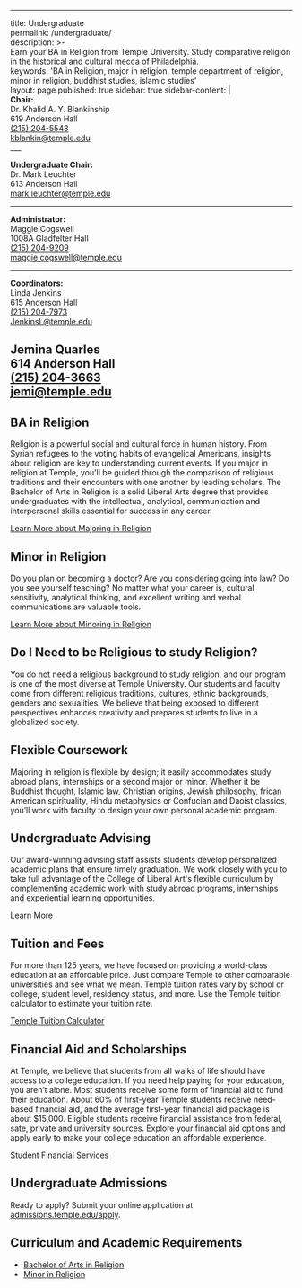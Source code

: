 ---
title: Undergraduate		
permalink: /undergraduate/		
description: >-		
   Earn your BA in Religion from Temple University. Study comparative religion in	the historical and cultural mecca of Philadelphia.   
 keywords: 'BA in Religion, major in religion, temple department of religion, minor in religion, buddhist studies, islamic studies'		
 layout: page
published: true
sidebar: true
sidebar-content: |		
 **Chair:**  		
   Dr. Khalid A. Y. Blankinship  		
   619 Anderson Hall  		
   [(215) 204-5543](tel:2152045543)  		
   [kblankin@temple.edu](mailto:kblankin@temple.edu)  		
    ___		
   		
   **Undergraduate Chair:**  		
   Dr. Mark Leuchter  		
   613 Anderson Hall    		
   [mark.leuchter@temple.edu](mailto:mark.leuchter@temple.edu)  		
   		
   ___		
   		
   **Administrator:**  		
   Maggie Cogswell  		
   1008A Gladfelter Hall   		
   [(215) 204-9209](tel:2152049209)  		
   [maggie.cogswell@temple.edu](mailto:maggie.cogswell@temple.edu)  		
   		
   ___		
		
   **Coordinators:**  		
   Linda Jenkins  		
   615 Anderson Hall    		
   [(215) 204-7973](tel:2152047973)   		
   [JenkinsL@temple.edu](mailto:JenkinsL@temple.edu)  		
		
   Jemina Quarles  		
   614 Anderson Hall    		
   [(215) 204-3663](tel:2152043663)  		
   [jemi@temple.edu](mailto:jemi@temple.edu)			
 ---
## BA in Religion
Religion is a powerful social and cultural force in human history. From Syrian refugees to the voting habits of evangelical Americans, insights about religion are key to understanding current events. If you major in religion at Temple, you'll be guided through the comparison of religious traditions and their encounters with one another by leading scholars. The Bachelor of Arts in Religion is a solid Liberal Arts degree that provides undergraduates with the intellectual, analytical, communication and interpersonal skills essential for success in any career.

[Learn More about Majoring in Religion](http://bulletin.temple.edu/undergraduate/liberal-arts/religion/ba-religion/)

## Minor in Religion
Do you plan on becoming a doctor? Are you considering going into law? Do you see yourself teaching? No matter what your career is, cultural sensitivity, analytical thinking, and excellent writing and verbal communications are valuable tools.  

[Learn More about Minoring in Religion](http://bulletin.temple.edu/undergraduate/liberal-arts/africology-african-american-studies/minor-africology-african-american-studies/)

## Do I Need to be Religious to study Religion?
You do not need a religious background to study religion, and our program is one of the most diverse at Temple University. Our students and faculty come from different religious traditions, cultures, ethnic backgrounds, genders and sexualities. We believe that being exposed to different perspectives enhances creativity and prepares students to live in a globalized society.   

## Flexible Coursework
Majoring in religion is flexible by design; it easily accommodates study abroad plans, internships or a second major or minor. Whether it be Buddhist thought, Islamic law, Christian origins, Jewish philosophy, frican American spirituality, Hindu metaphysics or Confucian and Daoist classics, you’ll work with faculty to design your own personal academic program.

## Undergraduate Advising
Our award-winning advising staff assists students develop personalized academic plans that ensure timely graduation. We work closely with you to take full advantage of the College of Liberal Art's flexible curriculum by complementing academic work with study abroad programs, internships and experiential learning opportunities.

[Learn More](https://liberalarts.temple.edu/advising)

## Tuition and Fees
For more than 125 years, we have focused on providing a world-class education at an affordable price. Just compare Temple to other comparable universities and see what we mean. Temple tuition rates vary by school or college, student level, residency status, and more. Use the Temple tuition calculator to estimate your tuition rate.

[Temple Tuition Calculator](https://bursar.temple.edu/tuition-and-fees/tuition-rates)

## Financial Aid and Scholarships
At Temple, we believe that students from all walks of life should have access to a college education. If you need help paying for your education, you aren’t alone. Most students receive some form of financial aid to fund their education. About 60% of first-year Temple students receive need-based financial aid, and the average first-year financial aid package is about $15,000. Eligible students receive financial assistance from federal, sate, private and university sources. Explore your financial aid options and apply early to make your college education an affordable experience.

[Student Financial Services](https://sfs.temple.edu/financial-aid-types)

## Undergraduate Admissions
Ready to apply? Submit your online application at [admissions.temple.edu/apply](http://admissions.temple.edu/apply).

## Curriculum and Academic Requirements
- [Bachelor of Arts in Religion](http://bulletin.temple.edu/undergraduate/liberal-arts/religion/ba-religion/)
- [Minor in Religion](http://bulletin.temple.edu/undergraduate/liberal-arts/religion/minor-religion/)
